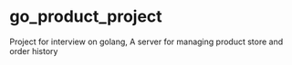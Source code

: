 # go_product_project
Project for interview on golang, A server for managing product store and order history
